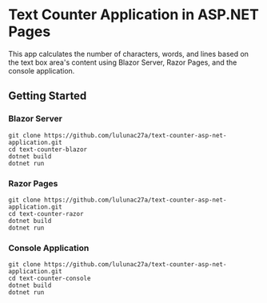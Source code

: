 # Text Counter Application in ASP.NET Pages

This app calculates the number of characters, words, and lines based on the text box area's content using Blazor Server, Razor Pages, and the console application. 

## Getting Started

### Blazor Server

```
git clone https://github.com/lulunac27a/text-counter-asp-net-application.git
cd text-counter-blazor
dotnet build
dotnet run
```

### Razor Pages

```
git clone https://github.com/lulunac27a/text-counter-asp-net-application.git
cd text-counter-razor
dotnet build
dotnet run
```

### Console Application

```
git clone https://github.com/lulunac27a/text-counter-asp-net-application.git
cd text-counter-console
dotnet build
dotnet run
```

